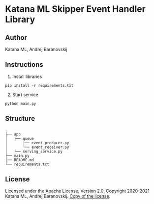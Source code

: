 # Katana ML Skipper Event Handler Library

## Author

Katana ML, Andrej Baranovskij

## Instructions

1. Install libraries

```
pip install -r requirements.txt
```

2. Start service

```
python main.py
```

## Structure

```
.
├── app 
│   ├── queue
│       ├── event_producer.py
│       └── event_receiver.py
│   └── serving_service.py
├── main.py
├── README.md
└── requirements.txt
```

## License

Licensed under the Apache License, Version 2.0. Copyright 2020-2021 Katana ML, Andrej Baranovskij. [Copy of the license](https://github.com/katanaml/katana-pipeline/blob/master/LICENSE).
